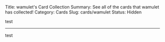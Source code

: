 Title: wamulet's Card Collection
Summary: See all of the cards that wamulet has collected!
Category: Cards
Slug: cards/wamulet
Status: Hidden

test

---
test